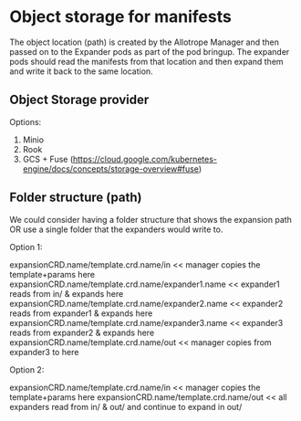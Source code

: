 # Object storage for manifests

The object location (path) is created by the Allotrope Manager and then passed on to the Expander pods as part of the pod bringup.
The expander pods should read the manifests from that location and then expand them and write it back to the same location.

## Object Storage provider

Options:
1. Minio
2. Rook
3. GCS + Fuse (https://cloud.google.com/kubernetes-engine/docs/concepts/storage-overview#fuse)

## Folder structure (path)
We could consider having a folder structure that shows the expansion path OR use a single folder that the expanders would write to.


Option 1:

expansionCRD.name/template.crd.name/in       << manager copies the template+params here
expansionCRD.name/template.crd.name/expander1.name << expander1 reads from in/ & expands here
expansionCRD.name/template.crd.name/expander2.name << expander2 reads from expander1 & expands here
expansionCRD.name/template.crd.name/expander3.name << expander3 reads from expander2 & expands here
expansionCRD.name/template.crd.name/out      << manager copies from expander3 to here

Option 2:

expansionCRD.name/template.crd.name/in       << manager copies the template+params here
expansionCRD.name/template.crd.name/out   << all expanders read from in/ & out/ and continue to expand in out/



